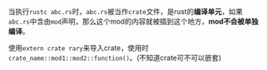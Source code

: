 当执行`rustc abc.rs`时，`abc.rs`被当作`crate`文件，是rust的**编译单元**，如果`abc.rs`中含由`mod`声明，那么这个mod的内容就被插到这个地方，**mod不会被单独编译**。

使用`extern crate rary`来导入crate，使用时`crate_name::mod1::mod2::function()`。(不知道crate可不可以嵌套)